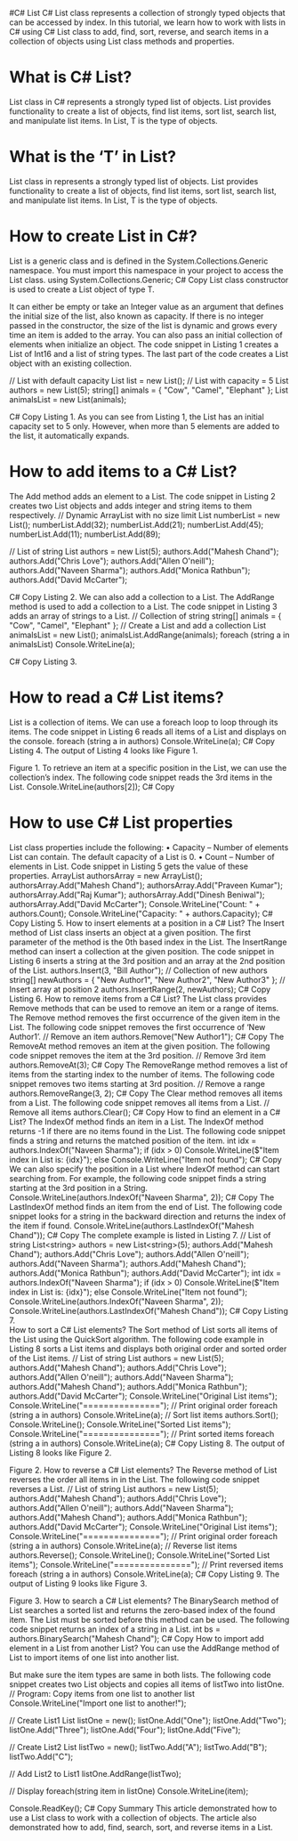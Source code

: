 #C# List
C# List class represents a collection of strongly typed objects that can be accessed by index.
In this tutorial, we learn how to work with lists in C# using C# List class to add, find, sort, reverse, and search items in a collection of objects using List class methods and properties.

# What is C# List?
List<T> class in C# represents a strongly typed list of objects.
 List<T> provides functionality to create a list of objects, find list items, sort list, search list, and manipulate list items. 
In List<T>, T is the type of objects.

# What is the ‘T’ in List<T>? 
List<T> class in represents a strongly typed list of objects.
List<T> provides functionality to create a list of objects, find list items, sort list, search list, and manipulate list items. 
In List<T>, T is the type of objects. 

# How to create List in C#?
List is a generic class and is defined in the System.Collections.Generic namespace. 
You must import this namespace in your project to access the List<T> class.
using System.Collections.Generic;
C#
Copy
List<T> class constructor is used to create a List object of type T. 

It can either be empty or take an Integer value as an argument that defines the initial size of the list, also known as capacity.
If there is no integer passed in the constructor, the size of the list is dynamic and grows every time an item is added to the array. 
You can also pass an initial collection of elements when initialize an object. 
The code snippet in Listing 1 creates a List of Int16 and a list of string types. 
The last part of the code creates a List<T> object with an existing collection.

// List with default capacity
List<Int16> list = new List<Int16>();
// List with capacity = 5
List<string> authors = new List<string>(5);
string[] animals = { "Cow", "Camel", "Elephant" };
List<string> animalsList = new List<string>(animals);

C#
Copy
Listing 1.
As you can see from Listing 1, the List<string> has an initial capacity set to 5 only. 
However, when more than 5 elements are added to the list, it automatically expands. 

# How to add items to a C# List?
The Add method adds an element to a List. 
The code snippet in Listing 2 creates two List<T> objects and adds integer and string items to them respectively.
// Dynamic ArrayList with no size limit
List<int> numberList = new List<int>();
numberList.Add(32);
numberList.Add(21);
numberList.Add(45);
numberList.Add(11);
numberList.Add(89);

// List of string
List<string> authors = new List<string>(5);
authors.Add("Mahesh Chand");
authors.Add("Chris Love");
authors.Add("Allen O'neill");
authors.Add("Naveen Sharma");
authors.Add("Monica Rathbun");
authors.Add("David McCarter");

C#
Copy
Listing 2.
We can also add a collection to a List.
The AddRange method is used to add a collection to a List. 
The code snippet in Listing 3 adds an array of strings to a List.
// Collection of string
string[] animals = { "Cow", "Camel", "Elephant" };
// Create a List and add a collection
List<string> animalsList = new List<string>();
animalsList.AddRange(animals);
foreach (string a in animalsList)
Console.WriteLine(a);

C#
Copy
Listing 3.

# How to read a C# List items?
List is a collection of items. We can use a foreach loop to loop through its items. The code snippet in Listing 6 reads all items of a List and displays on the console.
foreach (string a in authors)
Console.WriteLine(a);
C#
Copy
Listing 4. 
The output of Listing 4 looks like Figure 1. 
 
Figure 1. 
To retrieve an item at a specific position in the List, we can use the collection’s index. 
The following code snippet reads the 3rd items in the List.
Console.WriteLine(authors[2]);
C#
Copy

# How to use C# List properties 
List class properties include the following:
•	Capacity – Number of elements List<T> can contain. The default capacity of a List<T> is 0.
•	Count – Number of elements in List<T>.
Code snippet in Listing 5 gets the value of these properties.
ArrayList authorsArray = new ArrayList();
authorsArray.Add("Mahesh Chand");
authorsArray.Add("Praveen Kumar");
authorsArray.Add("Raj Kumar");
authorsArray.Add("Dinesh Beniwal");
authorsArray.Add("David McCarter");
Console.WriteLine("Count: " + authors.Count);
Console.WriteLine("Capacity: " + authors.Capacity);
C#
Copy
Listing 5.
How to insert elements at a position in a C# List? 
The Insert method of List class inserts an object at a given position.
 The first parameter of the method is the 0th based index in the List.
The InsertRange method can insert a collection at the given position. 
The code snippet in Listing 6 inserts a string at the 3rd position and an array at the 2nd position of the List<T>.
authors.Insert(3, "Bill Author");
// Collection of new authors
string[] newAuthors = { "New Author1", "New Author2", "New Author3" };
// Insert array at position 2
authors.InsertRange(2, newAuthors);
C#
Copy
Listing 6.
How to remove items from a C# List?
The List class provides Remove methods that can be used to remove an item or a range of items. 
The Remove method removes the first occurrence of the given item in the List. 
The following code snippet removes the first occurrence of ‘New Author1’.
// Remove an item
authors.Remove("New Author1");
C#
Copy
The RemoveAt method removes an item at the given position. 
The following code snippet removes the item at the 3rd position.
// Remove 3rd item
authors.RemoveAt(3);
C#
Copy
The RemoveRange method removes a list of items from the starting index to the number of items. The following code snippet removes two items starting at 3rd position.
// Remove a range
authors.RemoveRange(3, 2);
C#
Copy
The Clear method removes all items from a List<T>. The following code snippet removes all items from a List.
// Remove all items
authors.Clear();
C#
Copy
How to find an element in a C# List?
The IndexOf method finds an item in a List. The IndexOf method returns -1 if there are no items found in the List. 
The following code snippet finds a string and returns the matched position of the item.
int idx = authors.IndexOf("Naveen Sharma");
if (idx > 0)
Console.WriteLine($"Item index in List is: {idx}");
else
Console.WriteLine("Item not found");
C#
Copy
We can also specify the position in a List where IndexOf method can start searching from. 
For example, the following code snippet finds a string starting at the 3rd position in a String.
Console.WriteLine(authors.IndexOf("Naveen Sharma", 2));
C#
Copy
The LastIndexOf method finds an item from the end of List. 
The following code snippet looks for a string in the backward direction and returns the index of the item if found.
Console.WriteLine(authors.LastIndexOf("Mahesh Chand"));
C#
Copy
The complete example is listed in Listing 7.
// List of string
List<string> authors = new List<string>(5);
authors.Add("Mahesh Chand");
authors.Add("Chris Love");
authors.Add("Allen O'neill");
authors.Add("Naveen Sharma");
authors.Add("Mahesh Chand");
authors.Add("Monica Rathbun");
authors.Add("David McCarter");
int idx = authors.IndexOf("Naveen Sharma");
if (idx > 0)
Console.WriteLine($"Item index in List is: {idx}");
else
Console.WriteLine("Item not found");
Console.WriteLine(authors.IndexOf("Naveen Sharma", 2));
Console.WriteLine(authors.LastIndexOf("Mahesh Chand"));
C#
Copy
Listing 7.  
How to sort a C# List elements? 
The Sort method of List<T> sorts all items of the List using the QuickSort algorithm. 
The following code example in Listing 8 sorts a List items and displays both original order and sorted order of the List items.
// List of string
List<string> authors = new List<string>(5);
authors.Add("Mahesh Chand");
authors.Add("Chris Love");
authors.Add("Allen O'neill");
authors.Add("Naveen Sharma");
authors.Add("Mahesh Chand");
authors.Add("Monica Rathbun");
authors.Add("David McCarter");
Console.WriteLine("Original List items");
Console.WriteLine("===============");
// Print original order
foreach (string a in authors)
Console.WriteLine(a);
// Sort list items
authors.Sort();
Console.WriteLine();
Console.WriteLine("Sorted List items");
Console.WriteLine("===============");
// Print sorted items
foreach (string a in authors)
Console.WriteLine(a);
C#
Copy
Listing 8. 
The output of Listing 8 looks like Figure 2. 
  
Figure 2. 
How to reverse a C# List elements? 
The Reverse method of List<T> reverses the order all items in in the List. 
The following code snippet reverses a List. 
// List of string
List<string> authors = new List<string>(5);
authors.Add("Mahesh Chand");
authors.Add("Chris Love");
authors.Add("Allen O'neill");
authors.Add("Naveen Sharma");
authors.Add("Mahesh Chand");
authors.Add("Monica Rathbun");
authors.Add("David McCarter");
Console.WriteLine("Original List items");
Console.WriteLine("===============");
// Print original order
foreach (string a in authors)
Console.WriteLine(a);
// Reverse list items
authors.Reverse();
Console.WriteLine();
Console.WriteLine("Sorted List items");
Console.WriteLine("===============");
// Print reversed items
foreach (string a in authors)
Console.WriteLine(a);
C#
Copy
Listing 9. 
The output of Listing 9 looks like Figure 3. 
  
Figure 3. 
How to search a C# List elements?
The BinarySearch method of List<T> searches a sorted list and returns the zero-based index of the found item. The List<T> must be sorted before this method can be used. 
The following code snippet returns an index of a string in a List.
int bs = authors.BinarySearch("Mahesh Chand");
C#
Copy
How to import add element in a List from another List? 
You can use the AddRange method of List to import items of one list into another list. 

But make sure the item types are same in both lists. 
The following code snippet creates two List objects and copies all items of listTwo into listOne.
// Program: Copy items from one list to another list
Console.WriteLine("Import one list to another!");

// Create List1
List<string> listOne = new();
listOne.Add("One");
listOne.Add("Two");
listOne.Add("Three");
listOne.Add("Four");
listOne.Add("Five");

// Create List2
List<string> listTwo = new();
listTwo.Add("A");
listTwo.Add("B");
listTwo.Add("C");

// Add List2 to List1
listOne.AddRange(listTwo);

// Display
foreach(string item in listOne)
    Console.WriteLine(item);

Console.ReadKey();
C#
Copy
Summary 
This article demonstrated how to use a List<T> class to work with a collection of objects. 
The article also demonstrated how to add, find, search, sort, and reverse items in a List. 

